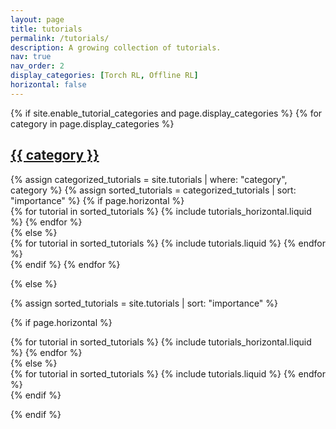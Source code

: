 ```yaml
---
layout: page
title: tutorials
permalink: /tutorials/
description: A growing collection of tutorials.
nav: true
nav_order: 2
display_categories: [Torch RL, Offline RL]
horizontal: false
---
```

<style>
    .projects h2.category {
        color: var(--global-text-color);
    }
</style>

<!-- pages/tutorials.md -->
<div class="projects">
{% if site.enable_tutorial_categories and page.display_categories %}
  <!-- Display categorized tutorials -->
  {% for category in page.display_categories %}
    <a id="{{ category }}" href=".#{{ category }}">
        <h2 class="category">{{ category }}</h2>
    </a>
    {% assign categorized_tutorials = site.tutorials | where: "category", category %}
    {% assign sorted_tutorials = categorized_tutorials | sort: "importance" %}
    <!-- Generate cards for each tutorial -->
    {% if page.horizontal %}
        <div class="container">
            <div class="row row-cols-1 row-cols-md-2">
            {% for tutorial in sorted_tutorials %}
                {% include tutorials_horizontal.liquid %}
            {% endfor %}
            </div>
        </div>
    {% else %}
        <div class="row row-cols-1 row-cols-md-3">
            {% for tutorial in sorted_tutorials %}
            {% include tutorials.liquid %}
            {% endfor %}
        </div>
    {% endif %}
  {% endfor %}

{% else %}

  <!-- Display tutorials without categories -->
  {% assign sorted_tutorials = site.tutorials | sort: "importance" %}

  <!-- Generate cards for each tutorial -->

  {% if page.horizontal %}
    <div class="container">
      <div class="row row-cols-1 row-cols-md-2">
      {% for tutorial in sorted_tutorials %}
        {% include tutorials_horizontal.liquid %}
      {% endfor %}
      </div>
    </div>
  {% else %}
    <div class="row row-cols-1 row-cols-md-3">
      {% for tutorial in sorted_tutorials %}
        {% include tutorials.liquid %}
      {% endfor %}
    </div>
  {% endif %}

{% endif %}
</div>
